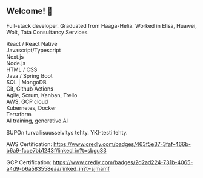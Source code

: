 ## Welcome! 👋

Full-stack developer. Graduated from Haaga-Helia. Worked in Elisa, Huawei, Wolt, Tata Consultancy Services.

React / React Native  
Javascript/Typescript  
Next.js  
Node.js  
HTML / CSS  
Java / Spring Boot  
SQL | MongoDB  
Git, Github Actions  
Agile, Scrum, Kanban, Trello  
AWS, GCP cloud  
Kubernetes, Docker  
Terraform  
AI training, generative AI  

SUPOn turvallisuusselvitys tehty. YKI-testi tehty.

AWS Certification: https://www.credly.com/badges/463f5e37-3faf-466b-b6a9-fcce7bb1243f/linked_in?t=sbgu33

GCP Certification: https://www.credly.com/badges/2d2ad224-731b-4065-a4d9-b6a583558eaa/linked_in?t=sjmamf

<!--
**andrey-krendzel-new/andrey-krendzel-new** is a ✨ _special_ ✨ repository because its `README.md` (this file) appears on your GitHub profile.

Here are some ideas to get you started:

- 🔭 I’m currently working on ...
- 🌱 I’m currently learning ...
- 👯 I’m looking to collaborate on ...
- 🤔 I’m looking for help with ...
- 💬 Ask me about ...
- 📫 How to reach me: ...
- 😄 Pronouns: ...
- ⚡ Fun fact: ...
-->

